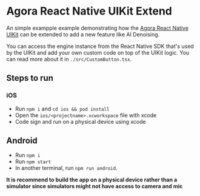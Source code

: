 # Agora React Native UIKit Extend
An simple exampple example demonstrating how the [Agora React Native UIKit](https://github.com/AgoraIO-Community/ReactNative-UIKit/) can be extended to add a new feature like AI Denoising.

You can access the engine instance from the React Native SDK that's used by the UIKit and add your own custom code on top of the UIKit logic. You can read more about it in `./src/CustomButton.tsx`.

## Steps to run

### iOS
- Run `npm i` and `cd ios && pod install`
- Open the `ios/<projectname>.xcworkspace` file with xcode
- Code sign and run on a physical device using xcode

## Android
- Run `npm i`
- Run `npm start`
- In another terminal, run `npm run android`.

**It is recommend to build the app on a physical device rather than a simulator since simulators might not have access to camera and mic**
